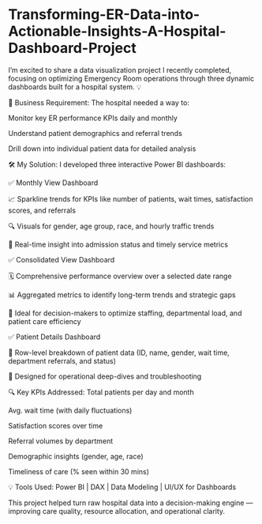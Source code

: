 # Transforming-ER-Data-into-Actionable-Insights-A-Hospital-Dashboard-Project
I’m excited to share a data visualization project I recently completed, focusing on optimizing Emergency Room operations through three dynamic dashboards built for a hospital system. 💡

🧩 Business Requirement:
The hospital needed a way to:

Monitor key ER performance KPIs daily and monthly

Understand patient demographics and referral trends

Drill down into individual patient data for detailed analysis

🛠 My Solution:
I developed three interactive Power BI dashboards:

✅ Monthly View Dashboard

📈 Sparkline trends for KPIs like number of patients, wait times, satisfaction scores, and referrals

🔍 Visuals for gender, age group, race, and hourly traffic trends

🚨 Real-time insight into admission status and timely service metrics

✅ Consolidated View Dashboard

🗓️ Comprehensive performance overview over a selected date range

📊 Aggregated metrics to identify long-term trends and strategic gaps

🧠 Ideal for decision-makers to optimize staffing, departmental load, and patient care efficiency

✅ Patient Details Dashboard

🔎 Row-level breakdown of patient data (ID, name, gender, wait time, department referrals, and status)

🔐 Designed for operational deep-dives and troubleshooting

🔍 Key KPIs Addressed:
Total patients per day and month

Avg. wait time (with daily fluctuations)

Satisfaction scores over time

Referral volumes by department

Demographic insights (gender, age, race)

Timeliness of care (% seen within 30 mins)

💡 Tools Used: Power BI | DAX | Data Modeling | UI/UX for Dashboards

This project helped turn raw hospital data into a decision-making engine — improving care quality, resource allocation, and operational clarity.


